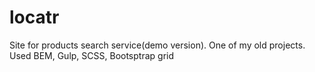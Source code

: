 # locatr
Site for products search service(demo version). One of my old projects. Used BEM, Gulp, SCSS, Bootsptrap grid
